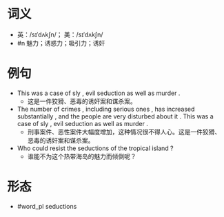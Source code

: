 # 词义
- 英：/sɪˈdʌkʃn/； 美：/sɪˈdʌkʃn/
- #n 魅力；诱惑力；吸引力；诱奸
# 例句
- This was a case of sly , evil seduction as well as murder .
	- 这是一件狡猾、恶毒的诱奸案和谋杀案。
- The number of crimes , including serious ones , has increased substantially , and the people are very disturbed about it . This was a case of sly , evil seduction as well as murder .
	- 刑事案件、恶性案件大幅度增加，这种情况很不得人心。这是一件狡猾、恶毒的诱奸案和谋杀案。
- Who could resist the seductions of the tropical island ?
	- 谁能不为这个热带海岛的魅力而倾倒呢？
# 形态
- #word_pl seductions
